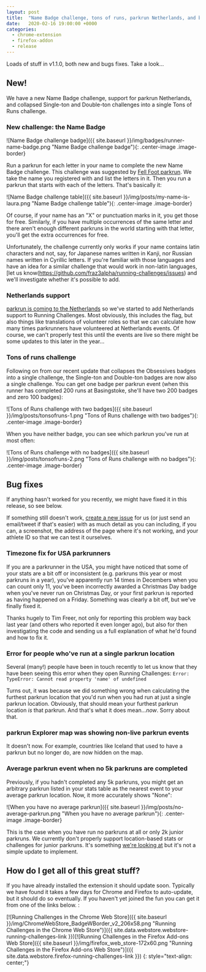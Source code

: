 ```yaml
---
layout: post
title:  "Name Badge challenge, tons of runs, parkrun Netherlands, and bug fixes (v1.1.0)"
date:   2020-02-16 19:00:00 +0000
categories:
  - chrome-extension
  - firefox-addon
  - release
---
```

Loads of stuff in v1.1.0, both new and bugs fixes. Take a look...

## New!

We have a new Name Badge challenge, support for parkrun Netherlands, and collapsed Single-ton and Double-ton challenges into a single Tons of Runs challenge.

### New challenge: the Name Badge

![Name Badge challenge badge]({{ site.baseurl }}/img/badges/runner-name-badge.png "Name Badge challenge badge"){: .center-image .image-border}

Run a parkrun for each letter in your name to complete the new Name Badge challenge. This challenge was suggested by [Fell Foot parkrun](https://twitter.com/FellFootparkrun/status/1227536074408439808). We take the name you registered with and list the letters in it. Then you run a parkrun that starts with each of the letters. That's basically it:

![Name Badge challenge table]({{ site.baseurl }}/img/posts/my-name-is-laura.png "Name Badge challenge table"){: .center-image .image-border}

Of course, if your name has an "X" or punctuation marks in it, you get those for free. Similarly, if you have multiple occurrences of the same letter and there aren't enough different parkruns in the world starting with that letter, you'll get the extra occurrences for free.

Unfortunately, the challenge currently only works if your name contains latin characters and not, say, for Japanese names written in Kanji, nor Russian names written in Cyrillic letters. If you're familiar with those languages and have an idea for a similar challenge that would work in non-latin languages, [let us know(https://github.com/fraz3alpha/running-challenges/issues) and we'll investigate whether it's possible to add.

### Netherlands support

[parkrun is coming to the Netherlands](https://blog.parkrun.com/uk/2019/09/18/parkrun-netherlands-launching-in-2020/) so we've started to add Netherlands support to Running Challenges. Most obviously, this includes the flag, but also things like translations of volunteer roles so that we can calculate how many times parkrunners have volunteered at Netherlands events. Of course, we can't properly test this until the events are live so there might be some updates to this later in the year...

### Tons of runs challenge

Following on from our recent update that collapses the Obsessives badges into a single challenge, the Single-ton and Double-ton badges are now also a single challenge. You can get one badge per parkrun event (when this runner has completed 200 runs at Basingstoke, she'll have two 200 badges and zero 100 badges):

![Tons of Runs challenge with two badges]({{ site.baseurl }}/img/posts/tonsofruns-1.png "Tons of Runs challenge with two badges"){: .center-image .image-border}

When you have neither badge, you can see which parkrun you've run at most often:

![Tons of Runs challenge with no badges]({{ site.baseurl }}/img/posts/tonsofruns-2.png "Tons of Runs challenge with no badges"){: .center-image .image-border}


## Bug fixes

If anything hasn't worked for you recently, we might have fixed it in this release, so see below.

If something still doesn't work, [create a new issue](https://github.com/fraz3alpha/running-challenges/issues) for us (or just send an email/tweet if that's easier) with as much detail as you can including, if you can, a screenshot, the address of the page where it's not working, and your athlete ID so that we can test it ourselves.

### Timezone fix for USA parkrunners

If you are a parkrunner in the USA, you might have noticed that some of your stats are a bit off or inconsistent (e.g. parkruns this year or most parkruns in a year), you've apparently run 14 times in Decembers when you can count only 11, you've been incorrectly awarded a Christmas Day badge when you've never run on Christmas Day, or your first parkrun is reported as having happened on a Friday. Something was clearly a bit off, but we've finally fixed it.

Thanks hugely to Tim Freer, not only for reporting this problem way back last year (and others who reported it even longer ago), but also for then investigating the code and sending us a full explanation of what he'd found and how to fix it.

### Error for people who've run at a single parkrun location

Several (many!) people have been in touch recently to let us know that they have been seeing this error when they open Running Challenges: `Error: TypeError: Cannot read property 'name' of undefined`

Turns out, it was because we did something wrong when calculating the furthest parkrun location that you'd run when you had run at just a single parkrun location. Obviously, that should mean your furthest parkrun location _is_ that parkrun. And that's what it does mean..._now_. Sorry about that.

### parkrun Explorer map was showing non-live parkrun events

It doesn't now. For example, countries like Iceland that used to have a parkrun but no longer do, are now hidden on the map.

### Average parkrun event when no 5k parkruns are completed

Previously, if you hadn't completed any 5k parkruns, you might get an arbitrary parkrun listed in your stats table as the nearest event to your average parkrun location. Now, it more accurately shows "None":

![When you have no average parkrun]({{ site.baseurl }}/img/posts/no-average-parkrun.png "When you have no average parkrun"){: .center-image .image-border}

This is the case when you have run no parkruns at all or only 2k junior parkruns. We currently don't properly support location-based stats or challenges for junior parkruns. It's something [we're looking at](https://github.com/fraz3alpha/running-challenges/issues/236) but it's not a simple update to implement.


## How do I get all of this great stuff?

If you have already installed the extension it should update soon. Typically we
have found it takes a few days for Chrome and Firefox to auto-update, but it should
do so eventually.  If you haven't yet joined the fun you can get it from one of
the links below. :

[![Running Challenges in the Chrome Web Store]({{ site.baseurl }}/img/ChromeWebStore_BadgeWBorder_v2_206x58.png "Running Challenges in the Chrome Web Store")]({{ site.data.webstore.webstore-running-challenges-link }})[![Running Challenges in the Firefox Add-ons Web Store]({{ site.baseurl }}/img/firefox_web_store-172x60.png "Running Challenges in the Firefox Add-ons Web Store")]({{ site.data.webstore.firefox-running-challenges-link }})
{: style="text-align: center;"}
